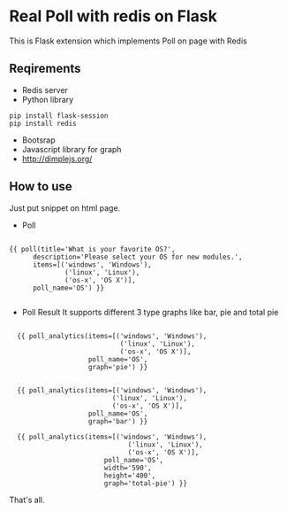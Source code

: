 # Real Poll with redis on Flask

This is Flask extension which implements Poll on page with Redis 

## Reqirements

* Redis server
* Python library
~~~
pip install flask-session
pip install redis
~~~
* Bootsrap
* Javascript library for graph
* http://dimplejs.org/

## How to use
Just put snippet on html page.

* Poll

~~~

{{ poll(title='What is your favorite OS?',
      description='Please select your OS for new modules.',
      items=[('windows', 'Windows'),
              ('linux', 'Linux'),
              ('os-x', 'OS X')],
      poll_name='OS') }}


~~~

* Poll Result
It supports different 3 type graphs like bar, pie and total pie

~~~

  {{ poll_analytics(items=[('windows', 'Windows'),
                            ('linux', 'Linux'),
                            ('os-x', 'OS X')],
                    poll_name='OS',
                    graph='pie') }}


  {{ poll_analytics(items=[('windows', 'Windows'),
                          ('linux', 'Linux'),
                          ('os-x', 'OS X')],
                    poll_name='OS',
                    graph='bar') }}

  {{ poll_analytics(items=[('windows', 'Windows'),
                              ('linux', 'Linux'),
                              ('os-x', 'OS X')],
                        poll_name='OS',
                        width='590',
                        height='400',
                        graph='total-pie') }}

~~~


That's all.